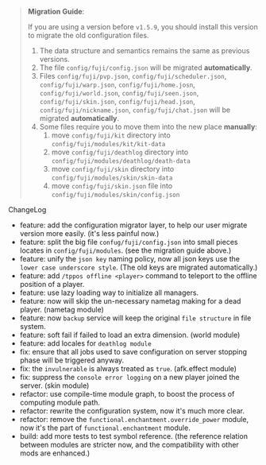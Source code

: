 > **Migration Guide**:
> 
> If you are using a version before `v1.5.9`, you should install this version to migrate the old configuration files. 
> 
> 1. The data structure and semantics remains the same as previous versions.
> 2. The file `config/fuji/config.json` will be migrated **automatically**.
> 3. Files `config/fuji/pvp.json`, `config/fuji/scheduler.json`, `config/fuji/warp.json`, `config/fuji/home.josn`, `config/fuji/world.json`, `config/fuji/seen.json`, `config/fuji/skin.json`, `config/fuji/head.json`, `config/fuji/nickname.json`, `config/fuji/chat.json` will be migrated **automatically**.
> 4. Some files require you to move them into the new place **manually**:
>    1. move `config/fuji/kit` directory into `config/fuji/modules/kit/kit-data`
>    2. move `config/fuji/deathlog` directory into `config/fuji/modules/deathlog/death-data`
>    3. move `config/fuji/skin` directory into `config/fuji/modules/skin/skin-data`
>    4. move `config/fuji/skin.json` file into `config/fuji/modules/skin/config.json`

ChangeLog
- feature: add the configuration migrator layer, to help our user migrate version more easily. (it's less painful now.)
- feature: split the big file `confug/fuji/config.json` into small pieces locates in `config/fuji/modules`. (see the migration guide above.)
- feature: unify the `json key` naming policy, now all json keys use the `lower case underscore style`. (The old keys are migrated automatically.)
- feature: add `/tppos offline <player>` command to teleport to the offline position of a player.
- feature: use lazy loading way to initialize all managers.
- feature: now will skip the un-necessary nametag making for a dead player. (nametag module)
- feature: now `backup` service will keep the original `file structure` in file system.
- feature: soft fail if failed to load an extra dimension. (world module)
- feature: add locales for `deathlog module`
- fix: ensure that all jobs used to save configuration on server stopping phase will be triggered anyway.
- fix: the `invulnerable` is always treated as `true`. (afk.effect module)
- fix: suppress the `console error logging` on a new player joined the server. (skin module)
- refactor: use compile-time module graph, to boost the process of computing module path.
- refactor: rewrite the configuration system, now it's much more clear.
- refactor: remove the `functional.enchantment.override_power` module, now it's the part of `functional.enchantment` module.
- build: add more tests to test symbol reference. (the reference relation between modules are stricter now, and the compatibility with other mods are enhanced.)

